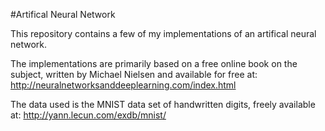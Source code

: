 #Artifical Neural Network

This repository contains a few of my implementations of an artifical neural network.

The implementations are primarily based on a free online book on the subject, written by Michael Nielsen and available for free at: http://neuralnetworksanddeeplearning.com/index.html

The data used is the MNIST data set of handwritten digits, freely available at: http://yann.lecun.com/exdb/mnist/
